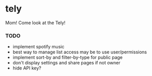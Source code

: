 # tely

Mom! Come look at the Tely!

### TODO
- implement spotify music
- best way to manage list access may be to use user/permissions
- implement sort-by and filter-by-type for public page
- don't display settings and share pages if not owner
- hide API key?
